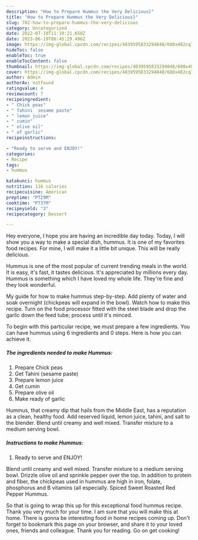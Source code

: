 ```yaml
---
description: "How to Prepare Hummus the Very Delicious}"
title: "How to Prepare Hummus the Very Delicious}"
slug: 782-how-to-prepare-hummus-the-very-delicious
category: Uncategorized
date: 2022-07-10T11:10:21.650Z
date: 2023-06-19T06:45:29.496Z
image: https://img-global.cpcdn.com/recipes/4839595833294848/680x482cq70/hummus-recipe-main-photo.jpg
hideToc: false
enableToc: true
enableTocContent: false
thumbnail: https://img-global.cpcdn.com/recipes/4839595833294848/680x482cq70/hummus-recipe-main-photo.jpg
cover: https://img-global.cpcdn.com/recipes/4839595833294848/680x482cq70/hummus-recipe-main-photo.jpg
author: Admin
authorAv: notfound
ratingvalue: 4
reviewcount: 7
recipeingredient:
- " Chick peas"
- " Tahini  sesame paste"
- " lemon juice"
- " cumin"
- " olive oil"
- " of garlic"
recipeinstructions:

- "Ready to serve and ENJOY!"
categories:
- Recipe
tags:
- hummus

katakunci: hummus 
nutrition: 116 calories
recipecuisine: American
preptime: "PT29M"
cooktime: "PT37M"
recipeyield: "3"
recipecategory: Dessert

---
```



Hey everyone, I hope you are having an incredible day today. Today, I will show you a way to make a special dish, hummus. It is one of my favorites food recipes. For mine, I will make it a little bit unique. This will be really delicious.

Hummus is one of the most popular of current trending meals in the world. It is easy, it's fast, it tastes delicious. It's appreciated by millions every day. Hummus is something which I have loved my whole life. They're fine and they look wonderful.

My guide for how to make hummus step-by-step. Add plenty of water and soak overnight (chickpeas will expand in the bowl). Watch how to make this recipe. Turn on the food processor fitted with the steel blade and drop the garlic down the feed tube; process until it&#39;s minced.


To begin with this particular recipe, we must prepare a few ingredients. You can have hummus using 6 ingredients and 0 steps. Here is how you can achieve it.

<!--inarticleads1-->

##### The ingredients needed to make Hummus:

1. Prepare  Chick peas
1. Get  Tahini  (sesame paste)
1. Prepare  lemon juice
1. Get  cumin
1. Prepare  olive oil
1. Make ready  of garlic


Hummus, that creamy dip that hails from the Middle East, has a reputation as a clean, healthy food. Add reserved liquid, lemon juice, tahini, and salt to the blender. Blend until creamy and well mixed. Transfer mixture to a medium serving bowl. 

<!--inarticleads2-->

##### Instructions to make Hummus:


1. Ready to serve and ENJOY!

Blend until creamy and well mixed. Transfer mixture to a medium serving bowl. Drizzle olive oil and sprinkle pepper over the top. In addition to protein and fiber, the chickpeas used in hummus are high in iron, folate, phosphorus and B vitamins (all especially. Spiced Sweet Roasted Red Pepper Hummus. 

So that is going to wrap this up for this exceptional food hummus recipe. Thank you very much for your time. I am sure that you will make this at home. There is gonna be interesting food in home recipes coming up. Don't forget to bookmark this page on your browser, and share it to your loved ones, friends and colleague. Thank you for reading. Go on get cooking!
